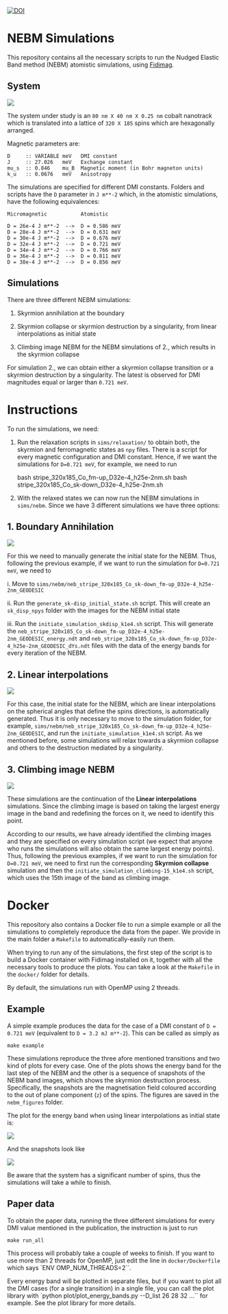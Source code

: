 [![DOI](https://www.zenodo.org/badge/73332983.svg)](https://www.zenodo.org/badge/latestdoi/73332983)

# NEBM Simulations

This repository contains all the necessary scripts to run the Nudged Elastic
Band method (NEBM) atomistic simulations, using
[Fidimag](http://computationalmodelling.github.io/fidimag/).

## System

![](figs/skyrmion.jpg)

The system under study is an ``80 nm X 40 nm X 0.25 nm`` cobalt nanotrack which
is translated into a lattice of ``320 X 185`` spins which are hexagonally
arranged. 

Magnetic parameters are:

    D     :: VARIABLE meV   DMI constant
    J     :: 27.026   meV   Exchange constant
    mu_s  :: 0.846    mu_B  Magnetic moment (in Bohr magneton units)
    k_u   :: 0.0676   meV   Anisotropy

The simulations are specified for different DMI constants. Folders and scripts
have the ``D`` parameter in ``J m**-2`` which, in the atomistic simulations,
have the following equivalences:

    Micromagnetic           Atomistic

    D = 26e-4 J m**-2  -->  D = 0.586 meV
    D = 28e-4 J m**-2  -->  D = 0.631 meV
    D = 30e-4 J m**-2  -->  D = 0.676 meV
    D = 32e-4 J m**-2  -->  D = 0.721 meV
    D = 34e-4 J m**-2  -->  D = 0.766 meV
    D = 36e-4 J m**-2  -->  D = 0.811 meV
    D = 38e-4 J m**-2  -->  D = 0.856 meV

## Simulations

There are three different NEBM simulations:

1. Skyrmion annihilation at the boundary

2. Skyrmion collapse or skyrmion destruction by a singularity, from linear
interpolations as initial state

3. Climbing image NEBM for the NEBM simulations of 2., which results in the
skyrmion collapse 

For simulation 2., we can obtain either a skyrmion collapse transition or a
skyrmion destruction by a singularity. The latest is observed for DMI
magnitudes equal or larger than ``0.721 meV``.

# Instructions

To run the simulations, we need:

1. Run the relaxation scripts in ``sims/relaxation/`` to obtain both, the
skyrmion and ferromagnetic states as ``npy`` files. There is a script for every
magnetic configuration and DMI constant. Hence, if we want the simulations for
``D=0.721 meV``, for example, we need to run

    bash stripe_320x185_Co_fm-up_D32e-4_h25e-2nm.sh
    bash stripe_320x185_Co_sk-down_D32e-4_h25e-2nm.sh

2. With the relaxed states we can now run the NEBM simulations in
``sims/nebm``.  Since we have 3 different simulations we have three options:

## 1. Boundary Annihilation

![](figs/boundary_annihilation.jpg)

For this we need to manually generate the initial state for the NEBM. Thus,
following the previous example, if we want to run the simulation for 
``D=0.721 meV``, we need to 
        
i. Move to ``sims/nebm/neb_stripe_320x185_Co_sk-down_fm-up_D32e-4_h25e-2nm_GEODESIC``

ii. Run the ``generate_sk-disp_initial_state.sh`` script. This will create
an ``sk_disp_npys`` folder with the images for the NEBM initial state

iii. Run the ``initiate_simulation_skdisp_k1e4.sh`` script. This will generate
the ``neb_stripe_320x185_Co_sk-down_fm-up_D32e-4_h25e-2nm_GEODESIC_energy.ndt`` and
``neb_stripe_320x185_Co_sk-down_fm-up_D32e-4_h25e-2nm_GEODESIC_dYs.ndt`` files with
the data of the energy bands for every iteration of the NEBM.

## 2. Linear interpolations

![](figs/singularity.jpg)

For this case, the initial state for the NEBM, which are linear interpolations
on the spherical angles that define the spins directions, is automatically
generated.  Thus it is only necessary to move to the simulation folder, for
example,
``sims/nebm/neb_stripe_320x185_Co_sk-down_fm-up_D32e-4_h25e-2nm_GEODESIC``, and
run the ``initiate_simulation_k1e4.sh`` script. As we mentioned before, some
simulations will relax towards a skyrmion collapse and others to the
destruction mediated by a singularity.

## 3. Climbing image NEBM

![](figs/collapse.jpg)

These simulations are the continuation of the **Linear interpolations**
simulations.  Since the climbing image is based on taking the largest energy
image in the band and redefining the forces on it, we need to identify this
point.

According to our results, we have already identified the climbing images and
they are specified on every simulation script (we expect that anyone who runs
the simulations will also obtain the same largest energy points). Thus,
following the previous examples, if we want to run the simulation for 
``D=0.721 meV``, we need to first run the corresponding **Skyrmion collapse**
simulation and then the ``initiate_simulation_climbing-15_k1e4.sh`` script,
which uses the 15th image of the band as climbing image.

# Docker

This repository also contains a Docker file to run a simple example or all the
simulations to completely reproduce the data from the paper. We provide in the
main folder a `Makefile` to automatically-easily run them.

When trying to run any of the simulations, the first step of the script is to
build a Docker container with Fidimag installed on it, together with all the
necessary tools to produce the plots. You can take a look at the ``Makefile``
in the ``docker/`` folder for details.

By default, the simulations run with OpenMP using 2 threads.

## Example

A simple example produces the data for the case of a DMI constant of ``D = 0.721 meV`` 
(equivalent to ``D = 3.2 mJ m**-2``). This can be called as simply as

    make example

These simulations reproduce the three afore mentioned transitions and two kind
of plots for every case. One of the plots shows the energy band for the last
step of the NEBM and the other is a sequence of snapshots of the NEBM band
images, which shows the skyrmion destruction process. Specifically, the
snapshots are the magnetisation field coloured according to the out of plane
component (``z``) of the spins. The figures are saved in the ``nebm_figures``
folder.

The plot for the energy band when using linear interpolations as initial state
is:

![](figs/example_energy_band.png)

And the snapshots look like

![](figs/nebm_example_snapshots.jpg)

Be aware that the system has a significant number of spins, thus the
simulations will take a while to finish.

## Paper data

To obtain the paper data, running the three different simulations for every DMI value
mentioned in the publication, the instruction is just to run

    make run_all

This process will probably take a couple of weeks to finish. If you want to use
more than 2 threads for OpenMP, just edit the line in ``docker/Dockerfile``
which says `ENV OMP_NUM_THREADS=2``.

Every energy band will be plotted in separate files, but if you want to plot
all the DMI cases (for a single transition) in a single file, you can call the
plot library with `python plot/plot_energy_bands.py --D_list 26 28 32 ...`` for
example. See the plot library for more details.

